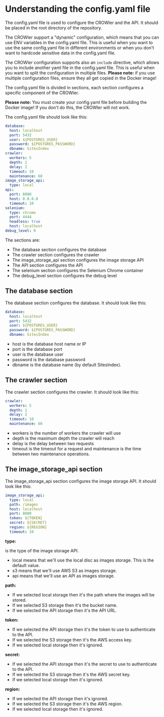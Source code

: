 # Understanding the config.yaml file

The config.yaml file is used to configure the CROWler and the API. It should be
placed in the root directory of the repository.

The CROWler support a "dynamic" configuration, which means that you can use ENV
variables in the config.yaml file. This is useful when you want to use the same
config.yaml file in different environments or when you don't want to hardcode
sensitive data in the config.yaml file.

The CROWler configuration supports also an `include` directive, which allows you
to include another yaml file in the config.yaml file. This is useful when you
want to split the configuration in multiple files.
**Please note:** if you use multiple configuration files, ensure they all get copied
in the Docker image!

The config.yaml file is divided in sections, each section configures a specific
component of the CROWler.

**Please note:** You must create your config.yaml file before building the Docker
image! If you don't do this, the CROWler will not work.

The config.yaml file should look like this:

```yaml
database:
  host: localhost
  port: 5432
  user: ${POSTGRES_USER}
  password: ${POSTGRES_PASSWORD}
  dbname: SitesIndex
crawler:
  workers: 5
  depth: 1
  delay: 2
  timeout: 10
  maintenance: 60
image_storage_api:
  type: local
api:
  port: 8080
  host: 0.0.0.0
  timeout: 10
selenium:
  type: chrome
  port: 4444
  headless: true
  host: localhost
debug_level: 0
```

The sections are:

- The database section configures the database
- The crawler section configures the crawler
- The image_storage_api section configures the image storage API
- The API section configures the API
- The selenium section configures the Selenium Chrome container
- The debug_level section configures the debug level

## The database section

The database section configures the database. It should look like this:

```yaml
database:
  host: localhost
  port: 5432
  user: ${POSTGRES_USER}
  password: ${POSTGRES_PASSWORD}
  dbname: SitesIndex
```

- host is the database host name or IP
- port is the database port
- user is the database user
- password is the database password
- dbname is the database name (by default SitesIndex).

## The crawler section

The crawler section configures the crawler. It should look like this:

```yaml
crawler:
  workers: 5
  depth: 1
  delay: 2
  timeout: 10
  maintenance: 60
```

- workers is the number of workers the crawler will use
- depth is the maximum depth the crawler will reach
- delay is the delay between two requests
- timeout is the timeout for a request and maintenance is the time
between two maintenance operations.

## The image_storage_api section

The image_storage_api section configures the image storage API. It should look
like this:

```yaml
image_storage_api:
  type: local
  path: /images
  host: localhost
  port: 8080
  token: ${TOKEN}
  secret: ${SECRET}
  region: ${REGION}
  timeout: 10
```

**type:**

is the type of the image storage API.

- local means that we'll use the local disc as images storage. This is the
default value.
- s3 means that we'll use AWS S3 as images storage.
- api means that we'll use an API as images storage.

**path:**

- If we selected local storage then it's the path where the images will
be stored.
- If we selected S3 storage then it's the bucket name.
- If we selected the API storage then it's the API URL.

**token:**

- If we selected the API storage then it's the token to use to authenticate
to the API.
- If we selected the S3 storage then it's the AWS access key.
- If we selected local storage then it's ignored.

**secret:**

- If we selected the API storage then it's the secret to use to
authenticate to the API.
- If we selected the S3 storage then it's the AWS secret key.
- If we selected local storage then it's ignored.

**region:**

- If we selected the API storage then it's ignored.
- If we selected the S3 storage then it's the AWS region.
- If we selected local storage then it's ignored.
